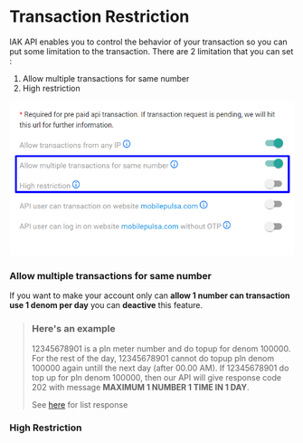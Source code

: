 # Transaction Restriction

IAK API enables you to control the behavior of your transaction so you can put some limitation to the transaction. There are 2 limitation that you can set :

  1. Allow multiple transactions for same number
  2. High restriction

![Transaction Restriction](../../assets/images/transaction-restriction.png)

### Allow multiple transactions for same number

If you want to make your account only can **allow 1 number can transaction use 1 denom per day** you can **deactive** this feature. 

<!-- theme: info -->

> ### Here's an example
>
> 12345678901 is a pln meter number and do topup for denom 100000. For the rest of the day, 12345678901 cannot do
> topup pln denom 100000 again untill the next day (after 00.00 AM). If 12345678901 do top up for pln denom 100000, 
> then our API will give response code 202 with message **MAXIMUM 1 NUMBER 1 TIME IN 1 DAY**.
>
> See [here](docs/api-reference/docs/prepaid%20v1%20(legacy)/response-code.md) for list response

### High Restriction